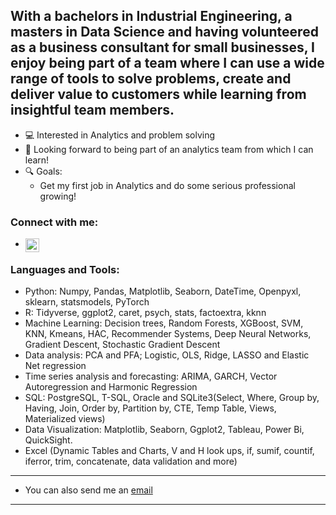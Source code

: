 ## With a bachelors in Industrial Engineering, a masters in Data Science and having volunteered as a business consultant for small businesses, I enjoy being part of a team where I can use a wide range of tools to solve problems, create and deliver value to customers while learning from insightful team members.

- 💻 Interested in Analytics and problem solving
- 🌱 Looking forward to being part of an analytics team from which I can learn!
- 🔍 Goals:
  - Get my first job in Analytics and do some serious professional growing!


### Connect with me:

- [<img align="left" alt="lucasfoep | LinkedIn" width="22px" src="https://cdn.jsdelivr.net/npm/simple-icons@v3/icons/linkedin.svg" />][linkedin]

### Languages and Tools:

- Python: Numpy, Pandas, Matplotlib, Seaborn, DateTime, Openpyxl, sklearn, statsmodels, PyTorch
- R: Tidyverse, ggplot2, caret, psych, stats, factoextra, kknn
- Machine Learning: Decision trees, Random Forests, XGBoost, SVM, KNN, Kmeans, HAC, Recommender Systems, Deep Neural Networks, Gradient Descent, Stochastic Gradient Descent
- Data analysis: PCA and PFA; Logistic, OLS, Ridge, LASSO and Elastic Net regression
- Time series analysis and forecasting: ARIMA, GARCH, Vector Autoregression and Harmonic Regression
- SQL: PostgreSQL, T-SQL, Oracle and SQLite3(Select, Where, Group by, Having, Join, Order by, Partition by, CTE, Temp Table, Views, Materialized views)
- Data Visualization: Matplotlib, Seaborn, Ggplot2, Tableau, Power Bi, QuickSight.
- Excel (Dynamic Tables and Charts, V and H look ups, if, sumif, countif, iferror, trim, concatenate, data validation and more)

---

- You can also send me an [email](mailto:lucasfoep@gmail.com)

---

[linkedin]: https://www.linkedin.com/in/lucas-de-oliveira-8a76b058/
